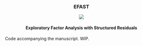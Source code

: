 
<h3 align="center"> EFAST </h3>
<p align="center">
<a href="https://travis-ci.org/vankesteren/efast"><img src="https://travis-ci.org/vankesteren/efast.svg?branch=master"></a>
</p>
<h4 align="center">Exploratory Factor Analysis with Structured Residuals</h4>


Code accompanying the manuscript. WIP.
